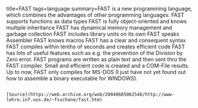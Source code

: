 title=FAST
tags=language
summary=FAST is a new programming language, which combines the advantages of other programming languages: FAST supports functions as data types FAST is fully object-oriented and knows multiple inheritance FAST has dynamical memory management and garbage collection FAST includes library units on its own FAST speaks Assembler FAST knows macros FAST has a clear and consequent syntax FAST compiles within tenths of seconds and creates efficient code FAST has lots of useful features such as e.g. the prevention of the Division by Zero error. FAST programs are written as plain text and then sent thru the FAST compiler. Small and efficient code is created and a COM-File results. Up to now, FAST only compiles for MS-DOS (I just have not yet found out how to assemble a binary executable for WINDOWS). 
~~~~~~

[Source](https://web.archive.org/web/20040605062546/http://www-lehre.inf.uos.de/~fsuchane/fast.htm)

